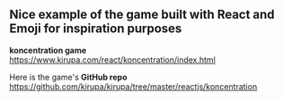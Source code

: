 ## Nice example of the game built with React and Emoji for inspiration purposes 
**koncentration game** https://www.kirupa.com/react/koncentration/index.html

Here is the game's **GitHub repo** https://github.com/kirupa/kirupa/tree/master/reactjs/koncentration
